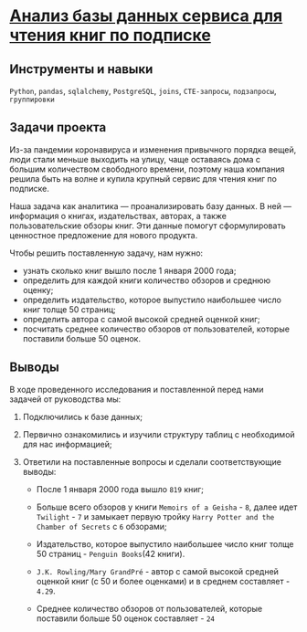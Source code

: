 # [Анализ базы данных сервиса для чтения книг по подписке](https://github.com/vaneevruslan/DA_Projects_Yandex/blob/main/11.%20Выпускной%20проект/11.3%20Анализ%20базы%20данных%20сервиса%20для%20чтения%20книг%20по%20подписке/sql_book_service.ipynb)

## Инструменты и навыки

`Python`, `pandas`, `sqlalchemy`, `PostgreSQL`, `joins`, `CTE-запросы`, `подзапросы`, `группировки`

## Задачи проекта

Из-за пандемии коронавируса и изменения привычного порядка вещей, люди стали меньше выходить на улицу, чаще оставаясь дома с большим количеством свободного времени, поэтому наша компания решила быть на волне и купила крупный сервис для чтения книг по подписке.

Наша задача как аналитика — проанализировать базу данных. В ней — информация о книгах, издательствах, авторах, а также пользовательские обзоры книг. Эти данные помогут сформулировать ценностное предложение для нового продукта.

Чтобы решить поставленную задачу, нам нужно:

- узнать сколько книг вышло после 1 января 2000 года;
- определить для каждой книги количество обзоров и среднюю оценку;
- определить издательство, которое выпустило наибольшее число книг толще 50 страниц;
- определить автора с самой высокой средней оценкой книг;
- посчитать среднее количество обзоров от пользователей, которые поставили больше 50 оценок.

## Выводы

В ходе проведенного исследования и поставленной перед нами задачей от руководства мы:

1. Подключились к базе данных;
2. Первично ознакомились и изучили структуру таблиц с необходимой для нас информацией;
3. Ответили на поставленные вопросы и сделали соответствующие выводы:
    
    - После 1 января 2000 года вышло `819` книг;
    
    - Больше всего обзоров у книги `Memoirs of a Geisha` - `8`, далее идет `Twilight` - `7` и замыкает первую тройку `Harry Potter and the Chamber of Secrets` с `6` обзорами;
    - Издательство, которое выпустило наибольшее число книг толще 50 страниц - `Penguin Books`(42 книги).
    - `J.K. Rowling/Mary GrandPré` - автор с самой высокой средней оценкой книг (с 50 и более оценками) и в среднем составляет - `4.29`.
    - Cреднее количество обзоров от пользователей, которые поставили больше 50 оценок составляет - `24`

